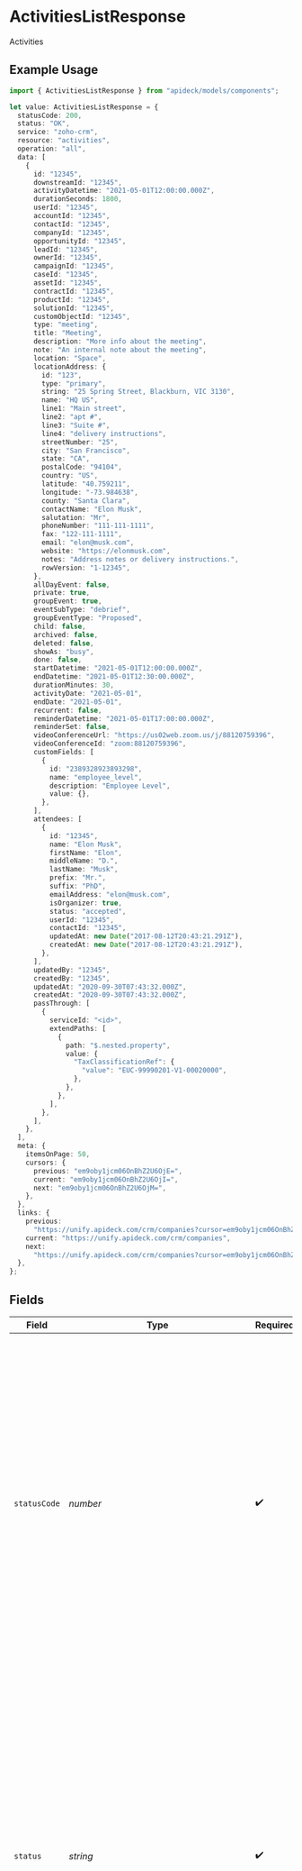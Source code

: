 # ActivitiesListResponse

Activities

## Example Usage

```typescript
import { ActivitiesListResponse } from "apideck/models/components";

let value: ActivitiesListResponse = {
  statusCode: 200,
  status: "OK",
  service: "zoho-crm",
  resource: "activities",
  operation: "all",
  data: [
    {
      id: "12345",
      downstreamId: "12345",
      activityDatetime: "2021-05-01T12:00:00.000Z",
      durationSeconds: 1800,
      userId: "12345",
      accountId: "12345",
      contactId: "12345",
      companyId: "12345",
      opportunityId: "12345",
      leadId: "12345",
      ownerId: "12345",
      campaignId: "12345",
      caseId: "12345",
      assetId: "12345",
      contractId: "12345",
      productId: "12345",
      solutionId: "12345",
      customObjectId: "12345",
      type: "meeting",
      title: "Meeting",
      description: "More info about the meeting",
      note: "An internal note about the meeting",
      location: "Space",
      locationAddress: {
        id: "123",
        type: "primary",
        string: "25 Spring Street, Blackburn, VIC 3130",
        name: "HQ US",
        line1: "Main street",
        line2: "apt #",
        line3: "Suite #",
        line4: "delivery instructions",
        streetNumber: "25",
        city: "San Francisco",
        state: "CA",
        postalCode: "94104",
        country: "US",
        latitude: "40.759211",
        longitude: "-73.984638",
        county: "Santa Clara",
        contactName: "Elon Musk",
        salutation: "Mr",
        phoneNumber: "111-111-1111",
        fax: "122-111-1111",
        email: "elon@musk.com",
        website: "https://elonmusk.com",
        notes: "Address notes or delivery instructions.",
        rowVersion: "1-12345",
      },
      allDayEvent: false,
      private: true,
      groupEvent: true,
      eventSubType: "debrief",
      groupEventType: "Proposed",
      child: false,
      archived: false,
      deleted: false,
      showAs: "busy",
      done: false,
      startDatetime: "2021-05-01T12:00:00.000Z",
      endDatetime: "2021-05-01T12:30:00.000Z",
      durationMinutes: 30,
      activityDate: "2021-05-01",
      endDate: "2021-05-01",
      recurrent: false,
      reminderDatetime: "2021-05-01T17:00:00.000Z",
      reminderSet: false,
      videoConferenceUrl: "https://us02web.zoom.us/j/88120759396",
      videoConferenceId: "zoom:88120759396",
      customFields: [
        {
          id: "2389328923893298",
          name: "employee_level",
          description: "Employee Level",
          value: {},
        },
      ],
      attendees: [
        {
          id: "12345",
          name: "Elon Musk",
          firstName: "Elon",
          middleName: "D.",
          lastName: "Musk",
          prefix: "Mr.",
          suffix: "PhD",
          emailAddress: "elon@musk.com",
          isOrganizer: true,
          status: "accepted",
          userId: "12345",
          contactId: "12345",
          updatedAt: new Date("2017-08-12T20:43:21.291Z"),
          createdAt: new Date("2017-08-12T20:43:21.291Z"),
        },
      ],
      updatedBy: "12345",
      createdBy: "12345",
      updatedAt: "2020-09-30T07:43:32.000Z",
      createdAt: "2020-09-30T07:43:32.000Z",
      passThrough: [
        {
          serviceId: "<id>",
          extendPaths: [
            {
              path: "$.nested.property",
              value: {
                "TaxClassificationRef": {
                  "value": "EUC-99990201-V1-00020000",
                },
              },
            },
          ],
        },
      ],
    },
  ],
  meta: {
    itemsOnPage: 50,
    cursors: {
      previous: "em9oby1jcm06OnBhZ2U6OjE=",
      current: "em9oby1jcm06OnBhZ2U6OjI=",
      next: "em9oby1jcm06OnBhZ2U6OjM=",
    },
  },
  links: {
    previous:
      "https://unify.apideck.com/crm/companies?cursor=em9oby1jcm06OnBhZ2U6OjE%3D",
    current: "https://unify.apideck.com/crm/companies",
    next:
      "https://unify.apideck.com/crm/companies?cursor=em9oby1jcm06OnBhZ2U6OjM",
  },
};
```

## Fields

| Field                                                                                                                                                                                                                                                                                                                                                                                                                                     | Type                                                                                                                                                                                                                                                                                                                                                                                                                                      | Required                                                                                                                                                                                                                                                                                                                                                                                                                                  | Description                                                                                                                                                                                                                                                                                                                                                                                                                               | Example                                                                                                                                                                                                                                                                                                                                                                                                                                   |
| ----------------------------------------------------------------------------------------------------------------------------------------------------------------------------------------------------------------------------------------------------------------------------------------------------------------------------------------------------------------------------------------------------------------------------------------- | ----------------------------------------------------------------------------------------------------------------------------------------------------------------------------------------------------------------------------------------------------------------------------------------------------------------------------------------------------------------------------------------------------------------------------------------- | ----------------------------------------------------------------------------------------------------------------------------------------------------------------------------------------------------------------------------------------------------------------------------------------------------------------------------------------------------------------------------------------------------------------------------------------- | ----------------------------------------------------------------------------------------------------------------------------------------------------------------------------------------------------------------------------------------------------------------------------------------------------------------------------------------------------------------------------------------------------------------------------------------- | ----------------------------------------------------------------------------------------------------------------------------------------------------------------------------------------------------------------------------------------------------------------------------------------------------------------------------------------------------------------------------------------------------------------------------------------- |
| `statusCode`                                                                                                                                                                                                                                                                                                                                                                                                                              | *number*                                                                                                                                                                                                                                                                                                                                                                                                                                  | :heavy_check_mark:                                                                                                                                                                                                                                                                                                                                                                                                                        | The HTTP response status code returned by the server. This integer value indicates the result of the HTTP request, such as 200 for success or 404 for not found. It is crucial for determining the outcome of the request and handling errors appropriately. Always included in the response to provide immediate feedback on the request's success or failure.                                                                           | 200                                                                                                                                                                                                                                                                                                                                                                                                                                       |
| `status`                                                                                                                                                                                                                                                                                                                                                                                                                                  | *string*                                                                                                                                                                                                                                                                                                                                                                                                                                  | :heavy_check_mark:                                                                                                                                                                                                                                                                                                                                                                                                                        | A textual representation of the HTTP response status. This string provides a human-readable explanation of the status code, such as 'OK' for 200 or 'Not Found' for 404. It complements the status code by offering a more descriptive context, aiding in debugging and logging processes. Always included to ensure clarity in the response outcome.                                                                                     | OK                                                                                                                                                                                                                                                                                                                                                                                                                                        |
| `service`                                                                                                                                                                                                                                                                                                                                                                                                                                 | *string*                                                                                                                                                                                                                                                                                                                                                                                                                                  | :heavy_check_mark:                                                                                                                                                                                                                                                                                                                                                                                                                        | The Apideck ID of the service provider involved in the request. This string uniquely identifies the service provider that processed the request, which is essential when multiple services are integrated. It helps in tracking and managing requests across different service providers. Always included to ensure accurate identification of the service handling the request.                                                          | zoho-crm                                                                                                                                                                                                                                                                                                                                                                                                                                  |
| `resource`                                                                                                                                                                                                                                                                                                                                                                                                                                | *string*                                                                                                                                                                                                                                                                                                                                                                                                                                  | :heavy_check_mark:                                                                                                                                                                                                                                                                                                                                                                                                                        | The name of the unified API resource accessed by the request. This string indicates which specific resource within the API was targeted, such as 'activities' in this context. It is crucial for understanding the scope and focus of the request, especially when dealing with multiple resources. Always included to provide clear context about the resource involved in the operation.                                                | activities                                                                                                                                                                                                                                                                                                                                                                                                                                |
| `operation`                                                                                                                                                                                                                                                                                                                                                                                                                               | *string*                                                                                                                                                                                                                                                                                                                                                                                                                                  | :heavy_check_mark:                                                                                                                                                                                                                                                                                                                                                                                                                        | The specific operation performed by the API request. This string describes the action taken, such as 'retrieve' or 'update', providing insight into the nature of the request. It is important for logging and auditing purposes, ensuring that the exact operation is clearly documented. Always included to specify the action executed by the API.                                                                                     | all                                                                                                                                                                                                                                                                                                                                                                                                                                       |
| `data`                                                                                                                                                                                                                                                                                                                                                                                                                                    | [components.ActivitiesListResponseData](../../models/components/activitieslistresponsedata.md)[]                                                                                                                                                                                                                                                                                                                                          | :heavy_check_mark:                                                                                                                                                                                                                                                                                                                                                                                                                        | An array containing the list of CRM activities retrieved by the request. Each element in this array represents a distinct activity record, providing detailed information about individual interactions or events logged in the CRM system. This array is always included in the response to ensure that the client receives the requested data, even if it is empty, indicating no activities were found for the given query parameters. |                                                                                                                                                                                                                                                                                                                                                                                                                                           |
| `meta`                                                                                                                                                                                                                                                                                                                                                                                                                                    | [components.ActivitiesListResponseMeta](../../models/components/activitieslistresponsemeta.md)                                                                                                                                                                                                                                                                                                                                            | :heavy_minus_sign:                                                                                                                                                                                                                                                                                                                                                                                                                        | This property contains metadata about the API response, providing additional context and information beyond the primary data payload. It is included in the response to assist with understanding the structure and status of the returned data, such as pagination details and request processing information. This metadata is particularly useful for developers when debugging or optimizing API interactions.                        |                                                                                                                                                                                                                                                                                                                                                                                                                                           |
| `links`                                                                                                                                                                                                                                                                                                                                                                                                                                   | [components.ActivitiesListResponseLinks](../../models/components/activitieslistresponselinks.md)                                                                                                                                                                                                                                                                                                                                          | :heavy_minus_sign:                                                                                                                                                                                                                                                                                                                                                                                                                        | The 'links' object contains navigational URLs that assist in moving between different pages of the CRM activities dataset. This object is included in the response to provide direct access to the previous, current, or next pages, enhancing the ease of navigation for clients. It is particularly useful in user interfaces where quick access to different pages is required.                                                        |                                                                                                                                                                                                                                                                                                                                                                                                                                           |